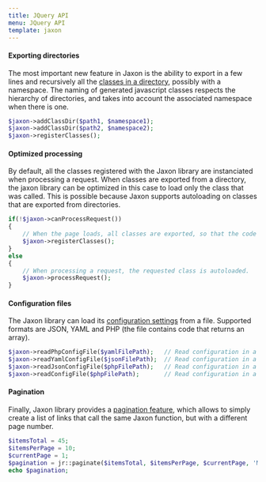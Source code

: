 ```yaml
---
title: JQuery API
menu: JQuery API
template: jaxon
---
```


#### Exporting directories

The most important new feature in Jaxon is the ability to export in a few lines and recursively all the [classes in a directory](../../../docs/advanced/directories), possibly with a namespace.
The naming of generated javascript classes respects the hierarchy of directories, and takes into account the associated namespace when there is one.
```php
$jaxon->addClassDir($path1, $namespace1);
$jaxon->addClassDir($path2, $namespace2);
$jaxon->registerClasses();
```

#### Optimized processing

By default, all the classes registered with the Jaxon library are instanciated when processing a request.
When classes are exported from a directory, the jaxon library can be optimized in this case to load only the class that was called.
This is possible because Jaxon supports autoloading on classes that are exported from directories.
```php
if(!$jaxon->canProcessRequest())
{
    // When the page loads, all classes are exported, so that the code can be generated.
    $jaxon->registerClasses();
}
else
{
    // When processing a request, the requested class is autoloaded.
    $jaxon->processRequest();
}
```

#### Configuration files

The Jaxon library can load its [configuration settings](../../../docs/usage/configuration) from a file. Supported formats are JSON, YAML and PHP (the file contains code that returns an array).
```php
$jaxon->readPhpConfigFile($yamlFilePath);   // Read configuration in a PHP file.
$jaxon->readYamlConfigFile($jsonFilePath);  // Read configuration in a YAML file.
$jaxon->readJsonConfigFile($phpFilePath);   // Read configuration in a JSON file.
$jaxon->readConfigFile($phpFilePath);       // Read configuration in a file based on its extension.
```

#### Pagination

Finally, Jaxon library provides a [pagination feature](../../../docs/advanced/pagination), which allows to simply create a list of links that call the same Jaxon function, but with a different page number.
```php
$itemsTotal = 45;
$itemsPerPage = 10;
$currentPage = 1;
$pagination = jr::paginate($itemsTotal, $itemsPerPage, $currentPage, 'MyClass.showPage', jr::page(), jr::html('pagination-text'));
echo $pagination;
```
